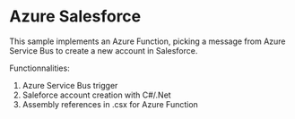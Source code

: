 # Azure Salesforce
This sample implements an Azure Function, picking a message from Azure Service Bus to create a new account in Salesforce.

Functionnalities:
1. Azure Service Bus trigger
2. Saleforce account creation with C#/.Net
3. Assembly references in .csx for Azure Function